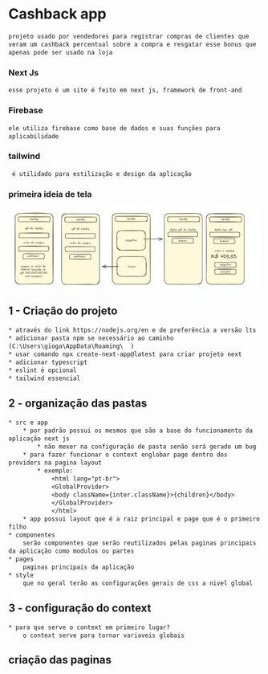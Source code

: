 # Cashback app 
    projeto usado por vendedores para registrar compras de clientes que veram um cashback percentual sobre a compra e resgatar esse bonus que apenas pode ser usado na loja 
### Next Js
    esse projeto é um site é feito em next js, framework de front-and
### Firebase
    ele utiliza firebase como base de dados e suas funções para aplicabilidade
### tailwind
     é utilidado para estilização e design da aplicação 
### primeira ideia de tela
![ texto](/public/IdeiaDeTela.jpg)

## 1 - Criação do projeto 
    * através do link https://nodejs.org/en e de preferência a versão lts 
    * adicionar pasta npm se necessário ao caminho (C:\Users\gioga\AppData\Roaming\  )
    * usar comando npx create-next-app@latest para criar projeto next 
    * adicionar typescript 
    * eslint é opcional 
    * tailwind essencial 

## 2 - organização das pastas
    * src e app
        * por padrão possui os mesmos que são a base do funcionamento da aplicação next js 
            * não mexer na configuração de pasta senão será gerado um bug
        * para fazer funcionar o context englobar page dentro dos providers na pagina layout
            * exemplo: 
                <html lang="pt-br">
                <GlobalProvider>
                <body className={inter.className}>{children}</body>
                </GlobalProvider>
                </html>
        * app possui layout que é a raiz principal e page que é o primeiro filho 
    * componentes
        serão componentes que serão reutilizados pelas paginas principais da aplicação como modulos ou partes
    * pages 
        paginas principais da aplicação
    * style 
        que no geral terão as configurações gerais de css a nivel global

## 3 - configuração do context 
    * para que serve o context em primeiro lugar? 
        o context serve para tornar variaveis globais 

## criação das paginas 


